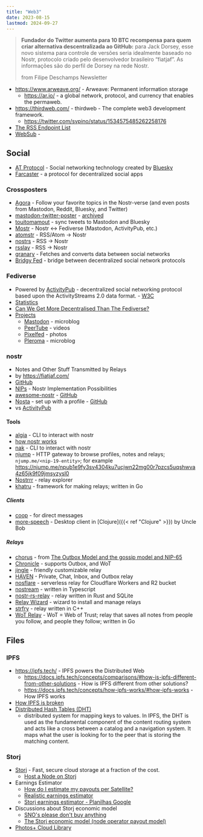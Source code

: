 ```yaml
---
title: "Web3"
date: 2023-08-15
lastmod: 2024-09-27
---
```


> **Fundador do Twitter aumenta para 10 BTC recompensa para quem criar
> alternativa descentralizada ao GitHub:** para Jack Dorsey, esse novo sistema
> para controle de versões seria idealmente baseado no Nostr, protocolo criado
> pelo desenvolvedor brasileiro “fiatjaf”. As informações são do perfil
> de Dorsey na rede Nostr.
>
> from Filipe Deschamps Newsletter

- https://www.arweave.org/ - Arweave: Permanent information storage
	- https://ar.io/ - a global network, protocol, and currency that enables the
      permaweb.
- https://thirdweb.com/ - thirdweb - The complete web3 development framework.
	- https://twitter.com/svpino/status/1534575485262258176
- [The RSS Endpoint List](https://gist.github.com/thefranke/63853a6f8c499dc97bc17838f6cedcc2#scrapers-and-running-instances)
- [WebSub](https://en.wikipedia.org/wiki/WebSub) -

## Social
- [AT Protocol](https://atproto.com/) - Social networking technology created by
  [Bluesky](https://bsky.app/)
- [Farcaster](https://www.farcaster.xyz/) - a protocol for decentralized social
  apps

### Crossposters
- [Agora](https://agorasocial.app/) - Follow your favorite topics in the
  Nostr-verse (and even posts from Mastodon, Reddit, Bluesky, and Twitter)
- [mastodon-twitter-poster](https://github.com/renatolond/mastodon-twitter-poster) -
  [archived](https://write.as/renatolond/timeline-for-the-shutdown-of-the-mastodon-twitter-crossposter-instance-at)
- [touitomamout](https://github.com/louisgrasset/touitomamout) - sync tweets to
  Mastodon and Bluesky
- [Mostr](https://mostr.pub/) - Nostr <-> Fediverse (Mastodon, ActivityPub, etc.)
- [atomstr](https://git.sr.ht/~psic4t/atomstr) - RSS/Atom -> Nostr
- [nostrs](https://github.com/Asone/nostrss) - RSS -> Nostr
- [rsslay](https://github.com/piraces/rsslay) - RSS -> Nostr
- [granary](https://github.com/snarfed/granary) - Fetches and converts data
  between social networks
- [Bridgy Fed](https://github.com/snarfed/bridgy-fed) - bridge between
  decentralized social network protocols

### Fediverse
- Powered by [ActivityPub](https://activitypub.rocks/) - decentralized social
  networking protocol based upon the ActivityStreams 2.0 data format. -
  [W3C](https://www.w3.org/TR/activitypub/)
- [Statistics](https://fedidb.org/)
- [Can We Get More Decentralised Than The Fediverse?](https://gist.github.com/loreanvictor/bddd8824c744024d338e935bd7e96707)
- [Projects](https://fediverse.info/explore/projects)
	- [Mastodon](https://joinmastodon.org/) - microblog
	- [PeerTube](https://joinpeertube.org/) - videos
	- [Pixelfed](https://pixelfed.org/) - photos
	- [Pleroma](https://pleroma.social/) - microblog

### nostr
- Notes and Other Stuff Transmitted by Relays
- by https://fiatjaf.com/
- [GitHub](https://github.com/nostr-protocol/nostr)
- [NIPs](https://github.com/nostr-protocol/nips) - Nostr Implementation Possibilities
- [awesome-nostr](https://nostr.net/) - [GitHub](https://github.com/aljazceru/awesome-nostr)
- [Nosta](https://nosta.me/) - set up with a profile -
  [GitHub](https://github.com/GBKS/nosta-me)
- vs [ActivityPub](https://nostr.com/comparisons/mastodon)

#### Tools
- [algia](https://github.com/mattn/algia) - CLI to interact with nostr
- [how nostr works](https://how-nostr-works.pages.dev/)
- [nak](https://github.com/fiatjaf/nak) - CLI to interact with nostr
- [njump](https://njump.me/about) - HTTP gateway to browse profiles, notes and
  relays; `njump.me/<nip-19-entity>`; for example
  https://njump.me/npub1e9fy3sv4304ku7ucjwn22mg00r7pzcs5uqshwva4z65jk9f09jmsyzysl0
- [Nostrrr](https://nostrrr.com) - relay explorer
- [khatru](https://github.com/fiatjaf/khatru) - framework for making relays;
  written in Go

##### Clients
- [coop](https://github.com/lumehq/coop) - for direct messages
- [more-speech](https://github.com/unclebob/more-speech) - Desktop client in
  [Clojure]({{< ref "Clojure" >}}) by Uncle Bob

##### Relays
- [chorus](https://github.com/mikedilger/chorus) - from
  [The Outbox Model and the gossip model and NIP-65](https://mikedilger.com/gossip-model/)
- [Chronicle](https://github.com/dtonon/chronicle) - supports Outbox, and WoT
- [jingle](https://github.com/fiatjaf/jingle) - friendly customizable relay
- [HAVEN](https://github.com/bitvora/haven) - Private, Chat, Inbox, and Outbox
  relay
- [nosflare](https://github.com/Spl0itable/nosflare) - serverless relay for
  Cloudflare Workers and R2 bucket
- [nostream](https://github.com/Cameri/nostream) - written in Typescript
- [nostr-rs-relay](https://github.com/scsibug/nostr-rs-relay) - relay written
  in Rust and SQLite
- [Relay Wizard](https://github.com/nodetec/relaywizard) - wizard to install
  and manage relays
- [strfry](https://github.com/hoytech/strfry) - relay written in C++
- [WoT Relay](https://github.com/bitvora/wot-relay) - WoT = Web of Trust; relay
  that saves all notes from people you follow, and people they follow; written
  in Go



## Files
### IPFS
- https://ipfs.tech/ - IPFS powers the Distributed Web
	- https://docs.ipfs.tech/concepts/comparisons/#how-is-ipfs-different-from-other-solutions - How is IPFS different from other solutions?
	- https://docs.ipfs.tech/concepts/how-ipfs-works/#how-ipfs-works - How IPFS works
- [How IPFS is broken](https://fiatjaf.com/d5031e5b.html)
- [Distributed Hash Tables (DHT)](https://docs.ipfs.tech/concepts/dht)
    * distributed system for mapping keys to values. In IPFS, the DHT is used
      as the fundamental component of the content routing system and acts like a
      cross between a catalog and a navigation system. It maps what the user is
      looking for to the peer that is storing the matching content.

### Storj
- [Storj](https://www.storj.io/) - Fast, secure cloud storage at a fraction of
  the cost.
	* [Host a Node on Storj](https://www.storj.io/node)
- Earnings Estimator
	* [How do I estimate my payouts per Satellite?](https://docs.storj.io/node/resources/faq/estimate-payouts)
	* [Realistic earnings estimator](https://forum.storj.io/t/realistic-earnings-estimator/6693)
	* [Storj earnings estimator - Planilhas Google](https://docs.google.com/spreadsheets/d/16qwEJzmcIUb0z0JZwBc_38ZUex6-onoxGTsp2XxQlEA/edit#gid=689515535)
- Discussions about Storj economic model
	* [SNO's please don't buy anything](https://forum.storj.io/t/snos-please-dont-buy-anything/21592)
	* [The Storj economic model (node operator payout model)](https://forum.storj.io/t/lets-talk-about-the-elephant-in-the-room-the-storj-economic-model-node-operator-payout-model/20127)
- [Photos+ Cloud Library](https://photosplus.app)
